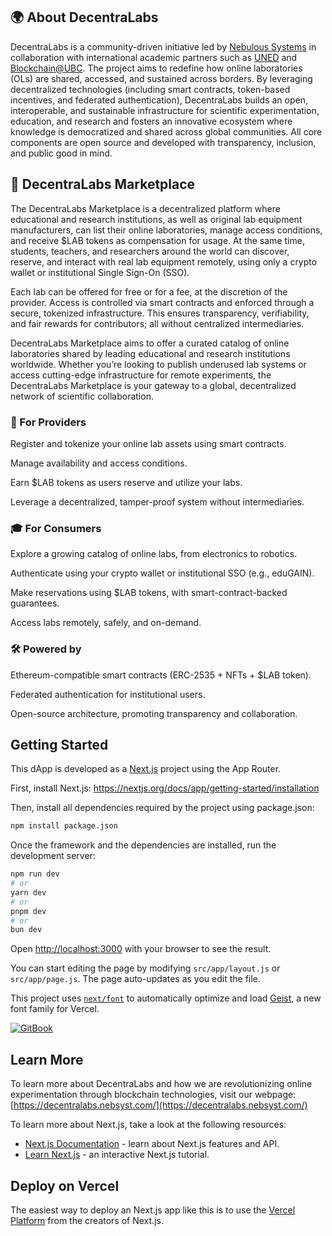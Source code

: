 ## 🌍 About DecentraLabs
DecentraLabs is a community-driven initiative led by [Nebulous Systems](https://nebsyst.com/) in collaboration with international academic partners such as [UNED](https://www.uned.es/) and [Blockchain@UBC](https://blockchain.ubc.ca/). The project aims to redefine how online laboratories (OLs) are shared, accessed, and sustained across borders. By leveraging decentralized technologies (including smart contracts, token-based incentives, and federated authentication), DecentraLabs builds an open, interoperable, and sustainable infrastructure for scientific experimentation, education, and research and fosters an innovative ecosystem where knowledge is democratized and shared across global communities. All core components are open source and developed with transparency, inclusion, and public good in mind.

## 🧪 DecentraLabs Marketplace
The DecentraLabs Marketplace is a decentralized platform where educational and research institutions, as well as original lab equipment manufacturers, can list their online laboratories, manage access conditions, and receive $LAB tokens as compensation for usage. At the same time, students, teachers, and researchers around the world can discover, reserve, and interact with real lab equipment remotely, using only a crypto wallet or institutional Single Sign-On (SSO).

Each lab can be offered for free or for a fee, at the discretion of the provider. Access is controlled via smart contracts and enforced through a secure, tokenized infrastructure. This ensures transparency, verifiability, and fair rewards for contributors; all without centralized intermediaries.

DecentraLabs Marketplace aims to offer a curated catalog of online laboratories shared by leading educational and research institutions worldwide. Whether you’re looking to publish underused lab systems or access cutting-edge infrastructure for remote experiments, the DecentraLabs Marketplace is your gateway to a global, decentralized network of scientific collaboration.

### 🔧 For Providers
Register and tokenize your online lab assets using smart contracts.

Manage availability and access conditions.

Earn $LAB tokens as users reserve and utilize your labs.

Leverage a decentralized, tamper-proof system without intermediaries.

### 🎓 For Consumers
Explore a growing catalog of online labs, from electronics to robotics.

Authenticate using your crypto wallet or institutional SSO (e.g., eduGAIN).

Make reservations using $LAB tokens, with smart-contract-backed guarantees.

Access labs remotely, safely, and on-demand.

### 🛠️ Powered by
Ethereum-compatible smart contracts (ERC-2535 + NFTs + $LAB token).

Federated authentication for institutional users.

Open-source architecture, promoting transparency and collaboration.

## Getting Started

This dApp is developed as a [Next.js](https://nextjs.org) project using the App Router.

First, install Next.js: https://nextjs.org/docs/app/getting-started/installation

Then, install all dependencies required by the project using package.json:

```bash
npm install package.json
```

Once the framework and the dependencies are installed, run the development server:

```bash
npm run dev
# or
yarn dev
# or
pnpm dev
# or
bun dev
```

Open [http://localhost:3000](http://localhost:3000) with your browser to see the result.

You can start editing the page by modifying `src/app/layout.js` or `src/app/page.js`. The page auto-updates as you edit the file.

This project uses [`next/font`](https://nextjs.org/docs/app/building-your-application/optimizing/fonts) to automatically optimize and load [Geist](https://vercel.com/font), a new font family for Vercel.

[![GitBook](https://img.shields.io/static/v1?message=Documented%20on%20GitBook&logo=gitbook&logoColor=ffffff&label=%20&labelColor=5c5c5c&color=3F89A1)](https://www.gitbook.com/preview?utm_source=gitbook_readme_badge&utm_medium=organic&utm_campaign=preview_documentation&utm_content=link)

## Learn More

To learn more about DecentraLabs and how we are revolutionizing online experimentation through blockchain technologies, visit our webpage: [https://decentralabs.nebsyst.com/](https://decentralabs.nebsyst.com/)

To learn more about Next.js, take a look at the following resources: 

- [Next.js Documentation](https://nextjs.org/docs) - learn about Next.js features and API.
- [Learn Next.js](https://nextjs.org/learn) - an interactive Next.js tutorial.

## Deploy on Vercel

The easiest way to deploy an Next.js app like this is to use the [Vercel Platform](https://vercel.com/new?utm_medium=default-template&filter=next.js&utm_source=create-next-app&utm_campaign=create-next-app-readme) from the creators of Next.js.
